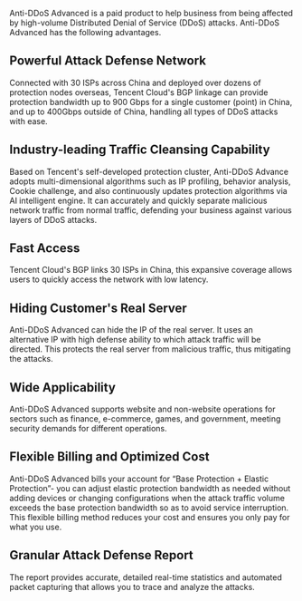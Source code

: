 ﻿[//]: # (chinagitpath:XXXXX)

Anti-DDoS Advanced is a paid product to help business from being affected by high-volume Distributed Denial of Service (DDoS) attacks. Anti-DDoS Advanced has the following advantages.

## Powerful Attack Defense Network 
Connected with 30 ISPs across China and deployed over dozens of protection nodes overseas, Tencent Cloud's BGP linkage can provide protection bandwidth up to 900 Gbps for a single customer (point) in China, and up to 400Gbps outside of China, handling all types of DDoS attacks with ease.
## Industry-leading Traffic Cleansing Capability
Based on Tencent's self-developed protection cluster, Anti-DDoS Advance adopts multi-dimensional algorithms such as IP profiling, behavior analysis, Cookie challenge, and also continuously updates protection algorithms via AI intelligent engine. It can accurately and quickly separate malicious network traffic from normal traffic, defending your business against various layers of DDoS attacks.
## Fast Access
Tencent Cloud's BGP links 30 ISPs in China, this expansive coverage allows users to quickly access the network with low latency.
## Hiding Customer's Real Server
Anti-DDoS Advanced can hide the IP of the real server. It uses an alternative IP with high defense ability to which attack traffic will be directed. This protects the real server from malicious traffic, thus mitigating the attacks.
## Wide Applicability
Anti-DDoS Advanced supports website and non-website operations for sectors such as finance, e-commerce, games, and government, meeting security demands for different operations.
## Flexible Billing and Optimized Cost 
Anti-DDoS Advanced bills your account for “Base Protection + Elastic Protection”- you can adjust elastic protection bandwidth as needed without adding devices or changing configurations when the attack traffic volume exceeds the base protection bandwidth so as to avoid service interruption. This flexible billing method reduces your cost and ensures you only pay for what you use.
## Granular Attack Defense Report
The report provides accurate, detailed real-time statistics and automated packet capturing that allows you to trace and analyze the attacks.
